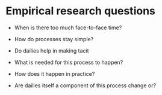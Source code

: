 
# Empirical research questions


- When is there too much face-to-face time?
- How do processes stay simple?
- Do dailies help in making tacit

- What is needed for this process to happen?
- How does it happen in practice?
- Are dailies itself a component of this process change or?
